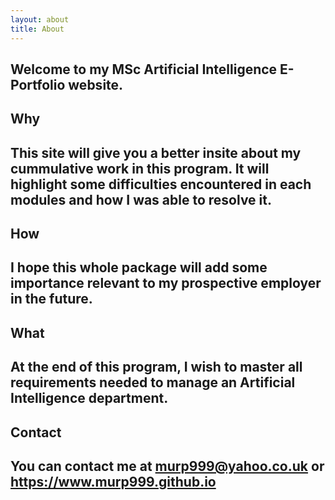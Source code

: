 ```yaml
---
layout: about
title: About
---
```


## Welcome to my MSc Artificial Intelligence E-Portfolio website.

## Why

## This site will give you a better insite about my cummulative work in this program. It will highlight some difficulties encountered in each modules and how I was able to resolve it.

## How

## I hope this whole package will add some importance relevant to my prospective employer in the future.

## What

## At the end of this program, I wish to master all requirements needed to manage an Artificial Intelligence department.

## Contact

## You can contact me at murp999@yahoo.co.uk or https://www.murp999.github.io


